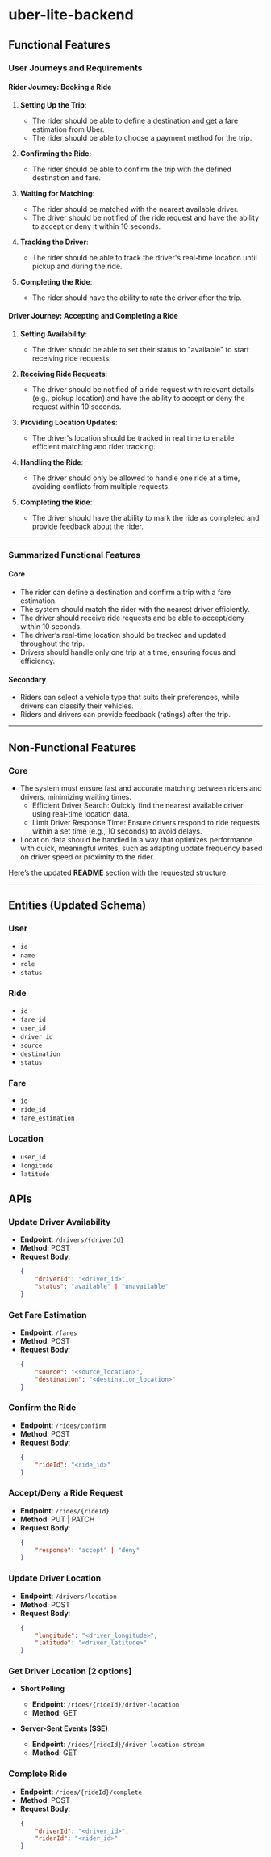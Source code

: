 # uber-lite-backend

## Functional Features

### User Journeys and Requirements

#### **Rider Journey: Booking a Ride**
1. **Setting Up the Trip**:
   - The rider should be able to define a destination and get a fare estimation from Uber.
   - The rider should be able to choose a payment method for the trip.
   
2. **Confirming the Ride**:
   - The rider should be able to confirm the trip with the defined destination and fare.

3. **Waiting for Matching**:
   - The rider should be matched with the nearest available driver.
   - The driver should be notified of the ride request and have the ability to accept or deny it within 10 seconds.

4. **Tracking the Driver**:
   - The rider should be able to track the driver's real-time location until pickup and during the ride.

5. **Completing the Ride**:
   - The rider should have the ability to rate the driver after the trip.

#### **Driver Journey: Accepting and Completing a Ride**
1. **Setting Availability**:
   - The driver should be able to set their status to "available" to start receiving ride requests.

2. **Receiving Ride Requests**:
   - The driver should be notified of a ride request with relevant details (e.g., pickup location) and have the ability to accept or deny the request within 10 seconds.

3. **Providing Location Updates**:
   - The driver's location should be tracked in real time to enable efficient matching and rider tracking.

4. **Handling the Ride**:
   - The driver should only be allowed to handle one ride at a time, avoiding conflicts from multiple requests.

5. **Completing the Ride**:
   - The driver should have the ability to mark the ride as completed and provide feedback about the rider.

---

### Summarized Functional Features

#### Core
- The rider can define a destination and confirm a trip with a fare estimation.
- The system should match the rider with the nearest driver efficiently.
- The driver should receive ride requests and be able to accept/deny within 10 seconds.
- The driver’s real-time location should be tracked and updated throughout the trip.
- Drivers should handle only one trip at a time, ensuring focus and efficiency.

#### Secondary
- Riders can select a vehicle type that suits their preferences, while drivers can classify their vehicles.
- Riders and drivers can provide feedback (ratings) after the trip.

---

## Non-Functional Features

### Core
- The system must ensure fast and accurate matching between riders and drivers, minimizing waiting times.
   - Efficient Driver Search: Quickly find the nearest available driver using real-time location data.  
   - Limit Driver Response Time: Ensure drivers respond to ride requests within a set time (e.g., 10 seconds) to avoid delays.
- Location data should be handled in a way that optimizes performance with quick, meaningful writes, such as adapting update frequency based on driver speed or proximity to the rider.


Here’s the updated **README** section with the requested structure:

---

## Entities (Updated Schema)

### User
- `id`
- `name`
- `role`
- `status`

### Ride
- `id`
- `fare_id`
- `user_id`
- `driver_id`
- `source`
- `destination`
- `status`

### Fare
- `id`
- `ride_id`
- `fare_estimation`

### Location
- `user_id`
- `longitude`
- `latitude`
  
## APIs


### Update Driver Availability
- **Endpoint**: `/drivers/{driverId}`
- **Method**: POST
- **Request Body**:
  ```json
  {
      "driverId": "<driver_id>",
      "status": "available" | "unavailable"
  }
  ```

### Get Fare Estimation
- **Endpoint**: `/fares`
- **Method**: POST
- **Request Body**:
  ```json
  {
      "source": "<source_location>",
      "destination": "<destination_location>"
  }
  ```

### Confirm the Ride
- **Endpoint**: `/rides/confirm`
- **Method**: POST
- **Request Body**:
  ```json
  {
      "rideId": "<ride_id>"
  }
  ```

### Accept/Deny a Ride Request
- **Endpoint**: `/rides/{rideId}`
- **Method**: PUT | PATCH
- **Request Body**:
  ```json
  {
      "response": "accept" | "deny"
  }
  ```

### Update Driver Location
- **Endpoint**: `/drivers/location`
- **Method**: POST
- **Request Body**:
  ```json
  {
      "longitude": "<driver_longitude>",
      "latitude": "<driver_latitude>"
  }
  ```

### Get Driver Location [2 options]
- **Short Polling**
  - **Endpoint**: `/rides/{rideId}/driver-location`
  - **Method**: GET

- **Server-Sent Events (SSE)**
  - **Endpoint**: `/rides/{rideId}/driver-location-stream`
  - **Method**: GET

### Complete Ride
- **Endpoint**: `/rides/{rideId}/complete`
- **Method**: POST
- **Request Body**:
  ```json
  {
      "driverId": "<driver_id>",
      "riderId": "<rider_id>"
  }
  ```